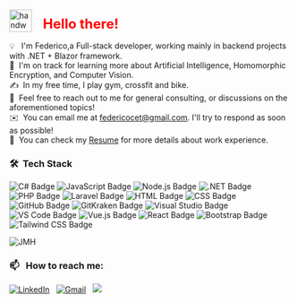 ### <p align="center">
  <img alt="handwavegif" src="https://user-images.githubusercontent.com/39513876/112366216-8cfe7400-8cfe-11eb-8116-7d3dbae20e97.gif" width='40' align="left" style="margin-right: 20px;"/>
  <h1 style="color:red; font-size: 24px;">Hello there!</h1>
</p>



💡 &nbsp; I'm Federico,a Full-stack developer, working mainly in backend projects with .NET + Blazor framework. \
🌱 &nbsp;I'm on track for learning more about Artificial Intelligence, Homomorphic Encryption, and Computer Vision.\
✍️ &nbsp;In my free time, I play gym, crossfit and bike.\
💬 &nbsp;Feel free to reach out to me for general consulting, or discussions on the aforementioned topics!\
✉️ &nbsp;You can email me at federicocet@gmail.com. I'll try to respond as soon as possible!\
📄 &nbsp;You can check my [Resume](https://fedekh.netlify.app/) for more details about work experience.

### 🛠 &nbsp;Tech Stack

<img alt="C# Badge" src="https://img.shields.io/badge/-C%23-239120?logo=c-sharp&logoColor=white">
<img alt="JavaScript Badge" src="https://img.shields.io/badge/-JavaScript-F7DF1E?logo=javascript&logoColor=black">
<img alt="Node.js Badge" src="https://img.shields.io/badge/-Node.js-339933?logo=node.js&logoColor=white">
<img alt=".NET Badge" src="https://img.shields.io/badge/-.NET-512BD4?logo=.net&logoColor=white">
<img alt="PHP Badge" src="https://img.shields.io/badge/-PHP-777BB4?logo=php&logoColor=white">
<img alt="Laravel Badge" src="https://img.shields.io/badge/-Laravel-FF2D20?logo=laravel&logoColor=white">
<img alt="HTML Badge" src="https://img.shields.io/badge/-HTML-E34F26?logo=html5&logoColor=white">
<img alt="CSS Badge" src="https://img.shields.io/badge/-CSS-1572B6?logo=css3&logoColor=white">
<img alt="GitHub Badge" src="https://img.shields.io/badge/-GitHub-181717?logo=github&logoColor=white">
<img alt="GitKraken Badge" src="https://img.shields.io/badge/-GitKraken-179287?logo=gitkraken&logoColor=white">
<img alt="Visual Studio Badge" src="https://img.shields.io/badge/-Visual%20Studio-5C2D91?logo=visual%20studio&logoColor=white">
<img alt="VS Code Badge" src="https://img.shields.io/badge/-VS%20Code-007ACC?logo=visual%20studio%20code&logoColor=white">
<img alt="Vue.js Badge" src="https://img.shields.io/badge/-Vue.js-4FC08D?logo=vue.js&logoColor=white">
<img alt="React Badge" src="https://img.shields.io/badge/-React-61DAFB?logo=react&logoColor=white">
<img alt="Bootstrap Badge" src="https://img.shields.io/badge/-Bootstrap-7952B3?logo=bootstrap&logoColor=white">
<img alt="Tailwind CSS Badge" src="https://img.shields.io/badge/-Tailwind%20CSS-38B2AC?logo=tailwind%20css&logoColor=white">


![JMH](https://img.shields.io/badge/JMH%20-%23150458.svg?&style=flat&logo=Java&logoColor=white)&nbsp;

### 📫 &nbsp; How to reach me:


<a href="https://www.linkedin.com/in/abhishek-singh-dhadwal/"><img alt="LinkedIn" src="https://img.shields.io/badge/linkedin%20-%230077B5.svg?&style=flat&logo=linkedin&logoColor=white"/></a> &nbsp;
<a href="mailto:dhadwal1507@gmail.com"><img alt="Gmail" src="https://img.shields.io/badge/Gmail-D14836?style=flat&logo=gmail&logoColor=white" /></a> &nbsp;
<a href="https://www.instagram.com/fedekh_"><img src="https://img.shields.io/badge/-Fedekh?style=flat&logo=Instagram&logoColor=white"/></a> &nbsp;

<!--
**AbhishekSinghDhadwal/AbhishekSinghDhadwal** is a ✨ _special_ ✨ repository because its `README.md` (this file) appears on your GitHub profile.

Here are some ideas to get you started:

- 🔭 I’m currently working on ...
- 🌱 I’m currently learning ...
- 👯 I’m looking to collaborate on ...
- 🤔 I’m looking for help with ...
- 💬 Ask me about ...
- 📫 How to reach me: ...
- 😄 Pronouns: ...
- ⚡ Fun fact: ...
-->








